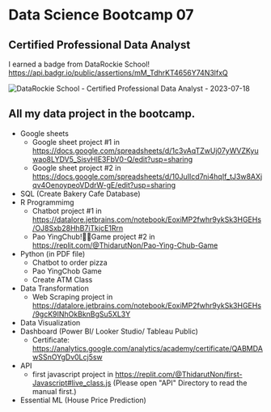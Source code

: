 # Data Science Bootcamp 07
## Certified Professional Data Analyst
I earned a badge from DataRockie School! https://api.badgr.io/public/assertions/mM_TdhrKT4656Y74N3lfxQ 

![DataRockie School - Certified Professional Data Analyst - 2023-07-18](https://github.com/thidaruttt/data_bootcamp07/assets/89543049/9785b592-9603-4579-9c7d-3dc9d3953027)

## All my data project in the bootcamp. 

- Google sheets
  - Google sheet project #1 in https://docs.google.com/spreadsheets/d/1c3vAqTZwUj07yWVZKyuwao8LYDV5_SisvHlE3FbV0-Q/edit?usp=sharing
  - Google sheet project #2 in https://docs.google.com/spreadsheets/d/10JuIIcd7ni4hqIf_tJ3w8AXjqv4OenoypeoVDdrW-gE/edit?usp=sharing
- SQL (Create Bakery Cafe Database)
- R Programmimg
  - Chatbot project #1 in https://datalore.jetbrains.com/notebook/EoxiMP2fwhr9ykSk3HGEHs/OJ8Sxb28HhB7iTkjcE1Rrn
  - Pao YingChub!✌🏻Game project #2 in https://replit.com/@ThidarutNon/Pao-Ying-Chub-Game
- Python (in PDF file)
  - Chatbot to order pizza
  - Pao YingChob Game
  - Create ATM Class
- Data Transformation
  - Web Scraping project in https://datalore.jetbrains.com/notebook/EoxiMP2fwhr9ykSk3HGEHs/9gcK9INhOkBknBgSu5XL3Y
- Data Visualization
- Dashboard (Power BI/ Looker Studio/ Tableau Public)
  - Certificate: https://analytics.google.com/analytics/academy/certificate/QABMDAwSSnOYgDv0Lcj5sw
- API
  - first javascript project in https://replit.com/@ThidarutNon/first-Javascript#live_class.js (Please open "API" Directory to read the manual first.)
- Essential ML (House Price Prediction)


